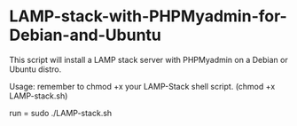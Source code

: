 # LAMP-stack-with-PHPMyadmin-for-Debian-and-Ubuntu

This script will install a LAMP stack server with PHPMyadmin on a Debian or Ubuntu distro.

Usage: remember to chmod +x your LAMP-Stack shell script. (chmod +x LAMP-stack.sh)

run = sudo ./LAMP-stack.sh
